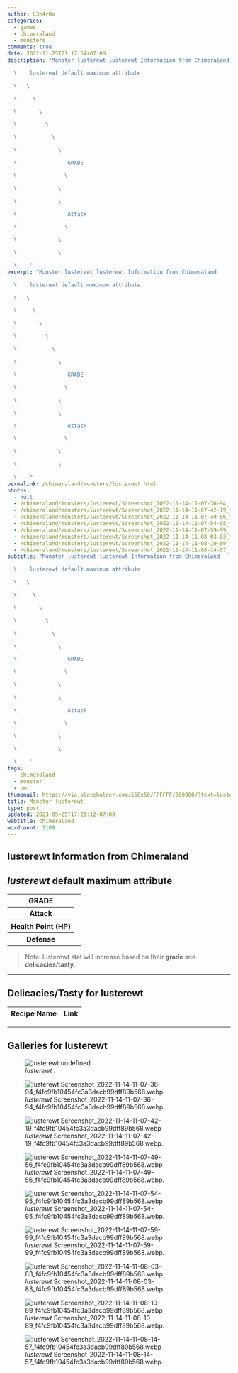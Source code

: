 ```yaml
---
author: L3n4r0x
categories:
  - games
  - chimeraland
  - monsters
comments: true
date: 2022-11-25T21:17:54+07:00
description: "Monster lusterewt lusterewt Information from Chimeraland

  \    lusterewt default maximum attribute

  \   \ 

  \     \ 

  \       \ 

  \         \ 

  \           \ 

  \             \ 

  \                GRADE

  \               \ 

  \             \ 

  \             \ 

  \                Attack

  \               \ 

  \             \ 

  \             \ 

  \    "
excerpt: "Monster lusterewt lusterewt Information from Chimeraland

  \    lusterewt default maximum attribute

  \   \ 

  \     \ 

  \       \ 

  \         \ 

  \           \ 

  \             \ 

  \                GRADE

  \               \ 

  \             \ 

  \             \ 

  \                Attack

  \               \ 

  \             \ 

  \             \ 

  \    "
permalink: /chimeraland/monsters/lusterewt.html
photos:
  - null
  - /chimeraland/monsters/lusterewt/Screenshot_2022-11-14-11-07-36-94_f4fc9fb10454fc3a3dacb99dff89b568.webp
  - /chimeraland/monsters/lusterewt/Screenshot_2022-11-14-11-07-42-19_f4fc9fb10454fc3a3dacb99dff89b568.webp
  - /chimeraland/monsters/lusterewt/Screenshot_2022-11-14-11-07-49-56_f4fc9fb10454fc3a3dacb99dff89b568.webp
  - /chimeraland/monsters/lusterewt/Screenshot_2022-11-14-11-07-54-95_f4fc9fb10454fc3a3dacb99dff89b568.webp
  - /chimeraland/monsters/lusterewt/Screenshot_2022-11-14-11-07-59-99_f4fc9fb10454fc3a3dacb99dff89b568.webp
  - /chimeraland/monsters/lusterewt/Screenshot_2022-11-14-11-08-03-83_f4fc9fb10454fc3a3dacb99dff89b568.webp
  - /chimeraland/monsters/lusterewt/Screenshot_2022-11-14-11-08-10-89_f4fc9fb10454fc3a3dacb99dff89b568.webp
  - /chimeraland/monsters/lusterewt/Screenshot_2022-11-14-11-08-14-57_f4fc9fb10454fc3a3dacb99dff89b568.webp
subtitle: "Monster lusterewt lusterewt Information from Chimeraland

  \    lusterewt default maximum attribute

  \   \ 

  \     \ 

  \       \ 

  \         \ 

  \           \ 

  \             \ 

  \                GRADE

  \               \ 

  \             \ 

  \             \ 

  \                Attack

  \               \ 

  \             \ 

  \             \ 

  \    "
tags:
  - chimeraland
  - monster
  - pet
thumbnail: https://via.placeholder.com/550x50/FFFFFF/000000/?text=lusterewt
title: Monster lusterewt
type: post
updated: 2023-05-25T17:21:12+07:00
webtitle: chimeraland
wordcount: 1189
---
```


<link
  rel="stylesheet"
  href="https://rawcdn.githack.com/dimaslanjaka/Web-Manajemen/870a349/css/bootstrap-5-3-0-alpha3-wrapper.css"
/>
<section id="bootstrap-wrapper">
  <div data-bs-theme="dark">
    <h2>lusterewt Information from Chimeraland</h2>
    <h2 id="attribute"><i>lusterewt</i> default maximum attribute</h2>
    <div class="row">
      <div class="col mb-2">
        <div class="card">
          <div class="card-body">
            <table>
              <tr>
                <th>GRADE</th>
                <td><br /></td>
              </tr>
              <tr>
                <th>Attack</th>
                <td></td>
              </tr>
              <tr>
                <th>Health Point (HP)</th>
                <td></td>
              </tr>
              <tr>
                <th>Defense</th>
                <td></td>
              </tr>
            </table>
          </div>
        </div>
      </div>
    </div>
    <blockquote class="bd-callout bd-callout-warning">
      Note: lusterewt stat will increase based on their <b>grade</b> and
      <b>delicacies/tasty</b>.
    </blockquote>
    <hr />
    <h2 id="delicacies">Delicacies/Tasty for lusterewt</h2>
    <div class="card">
      <div class="card-body">
        <div class="table-responsive">
          <table class="table table-striped">
            <thead>
              <tr>
                <th>Recipe Name</th>
                <th>Link</th>
              </tr>
            </thead>
            <tbody></tbody>
          </table>
        </div>
      </div>
    </div>
    <hr />
    <div id="gallery">
      <h2>Galleries for lusterewt</h2>
      <div class="row">
        <div class="col-lg-6 col-12">
          <figure>
            <img
              src="https://www.webmanajemen.com/undefined"
              alt="lusterewt undefined"
            />
            <figcaption style="word-wrap: break-word">
              <i>lusterewt</i> .
            </figcaption>
          </figure>
        </div>
        <div class="col-lg-6 col-12">
          <figure>
            <img
              src="https://www.webmanajemen.com/chimeraland/monsters/lusterewt/Screenshot_2022-11-14-11-07-36-94_f4fc9fb10454fc3a3dacb99dff89b568.webp"
              alt="lusterewt Screenshot_2022-11-14-11-07-36-94_f4fc9fb10454fc3a3dacb99dff89b568.webp"
            />
            <figcaption style="word-wrap: break-word">
              <i>lusterewt</i>
              Screenshot_2022-11-14-11-07-36-94_f4fc9fb10454fc3a3dacb99dff89b568.webp.
            </figcaption>
          </figure>
        </div>
        <div class="col-lg-6 col-12">
          <figure>
            <img
              src="https://www.webmanajemen.com/chimeraland/monsters/lusterewt/Screenshot_2022-11-14-11-07-42-19_f4fc9fb10454fc3a3dacb99dff89b568.webp"
              alt="lusterewt Screenshot_2022-11-14-11-07-42-19_f4fc9fb10454fc3a3dacb99dff89b568.webp"
            />
            <figcaption style="word-wrap: break-word">
              <i>lusterewt</i>
              Screenshot_2022-11-14-11-07-42-19_f4fc9fb10454fc3a3dacb99dff89b568.webp.
            </figcaption>
          </figure>
        </div>
        <div class="col-lg-6 col-12">
          <figure>
            <img
              src="https://www.webmanajemen.com/chimeraland/monsters/lusterewt/Screenshot_2022-11-14-11-07-49-56_f4fc9fb10454fc3a3dacb99dff89b568.webp"
              alt="lusterewt Screenshot_2022-11-14-11-07-49-56_f4fc9fb10454fc3a3dacb99dff89b568.webp"
            />
            <figcaption style="word-wrap: break-word">
              <i>lusterewt</i>
              Screenshot_2022-11-14-11-07-49-56_f4fc9fb10454fc3a3dacb99dff89b568.webp.
            </figcaption>
          </figure>
        </div>
        <div class="col-lg-6 col-12">
          <figure>
            <img
              src="https://www.webmanajemen.com/chimeraland/monsters/lusterewt/Screenshot_2022-11-14-11-07-54-95_f4fc9fb10454fc3a3dacb99dff89b568.webp"
              alt="lusterewt Screenshot_2022-11-14-11-07-54-95_f4fc9fb10454fc3a3dacb99dff89b568.webp"
            />
            <figcaption style="word-wrap: break-word">
              <i>lusterewt</i>
              Screenshot_2022-11-14-11-07-54-95_f4fc9fb10454fc3a3dacb99dff89b568.webp.
            </figcaption>
          </figure>
        </div>
        <div class="col-lg-6 col-12">
          <figure>
            <img
              src="https://www.webmanajemen.com/chimeraland/monsters/lusterewt/Screenshot_2022-11-14-11-07-59-99_f4fc9fb10454fc3a3dacb99dff89b568.webp"
              alt="lusterewt Screenshot_2022-11-14-11-07-59-99_f4fc9fb10454fc3a3dacb99dff89b568.webp"
            />
            <figcaption style="word-wrap: break-word">
              <i>lusterewt</i>
              Screenshot_2022-11-14-11-07-59-99_f4fc9fb10454fc3a3dacb99dff89b568.webp.
            </figcaption>
          </figure>
        </div>
        <div class="col-lg-6 col-12">
          <figure>
            <img
              src="https://www.webmanajemen.com/chimeraland/monsters/lusterewt/Screenshot_2022-11-14-11-08-03-83_f4fc9fb10454fc3a3dacb99dff89b568.webp"
              alt="lusterewt Screenshot_2022-11-14-11-08-03-83_f4fc9fb10454fc3a3dacb99dff89b568.webp"
            />
            <figcaption style="word-wrap: break-word">
              <i>lusterewt</i>
              Screenshot_2022-11-14-11-08-03-83_f4fc9fb10454fc3a3dacb99dff89b568.webp.
            </figcaption>
          </figure>
        </div>
        <div class="col-lg-6 col-12">
          <figure>
            <img
              src="https://www.webmanajemen.com/chimeraland/monsters/lusterewt/Screenshot_2022-11-14-11-08-10-89_f4fc9fb10454fc3a3dacb99dff89b568.webp"
              alt="lusterewt Screenshot_2022-11-14-11-08-10-89_f4fc9fb10454fc3a3dacb99dff89b568.webp"
            />
            <figcaption style="word-wrap: break-word">
              <i>lusterewt</i>
              Screenshot_2022-11-14-11-08-10-89_f4fc9fb10454fc3a3dacb99dff89b568.webp.
            </figcaption>
          </figure>
        </div>
        <div class="col-lg-6 col-12">
          <figure>
            <img
              src="https://www.webmanajemen.com/chimeraland/monsters/lusterewt/Screenshot_2022-11-14-11-08-14-57_f4fc9fb10454fc3a3dacb99dff89b568.webp"
              alt="lusterewt Screenshot_2022-11-14-11-08-14-57_f4fc9fb10454fc3a3dacb99dff89b568.webp"
            />
            <figcaption style="word-wrap: break-word">
              <i>lusterewt</i>
              Screenshot_2022-11-14-11-08-14-57_f4fc9fb10454fc3a3dacb99dff89b568.webp.
            </figcaption>
          </figure>
        </div>
      </div>
    </div>
  </div>
</section>